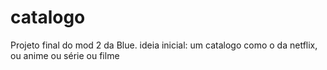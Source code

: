 # catalogo
Projeto final do mod 2 da Blue.
ideia inicial: um catalogo como o da netflix, ou anime ou série ou filme
